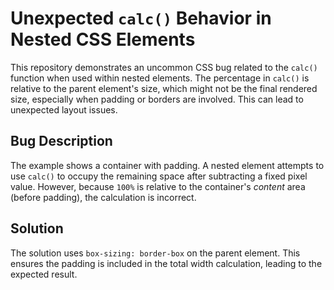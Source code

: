 # Unexpected `calc()` Behavior in Nested CSS Elements

This repository demonstrates an uncommon CSS bug related to the `calc()` function when used within nested elements. The percentage in `calc()` is relative to the parent element's size, which might not be the final rendered size, especially when padding or borders are involved. This can lead to unexpected layout issues.

## Bug Description
The example shows a container with padding. A nested element attempts to use `calc()` to occupy the remaining space after subtracting a fixed pixel value. However, because `100%` is relative to the container's *content* area (before padding), the calculation is incorrect. 

## Solution
The solution uses `box-sizing: border-box` on the parent element. This ensures the padding is included in the total width calculation, leading to the expected result.